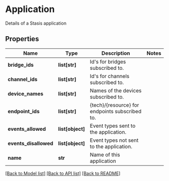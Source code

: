 # Application

Details of a Stasis application
## Properties
Name | Type | Description | Notes
------------ | ------------- | ------------- | -------------
**bridge_ids** | **list[str]** | Id&#39;s for bridges subscribed to. | 
**channel_ids** | **list[str]** | Id&#39;s for channels subscribed to. | 
**device_names** | **list[str]** | Names of the devices subscribed to. | 
**endpoint_ids** | **list[str]** | {tech}/{resource} for endpoints subscribed to. | 
**events_allowed** | **list[object]** | Event types sent to the application. | 
**events_disallowed** | **list[object]** | Event types not sent to the application. | 
**name** | **str** | Name of this application | 

[[Back to Model list]](../README.md#documentation-for-models) [[Back to API list]](../README.md#documentation-for-api-endpoints) [[Back to README]](../README.md)


